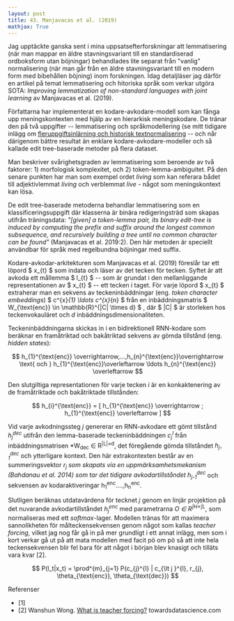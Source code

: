 ```yaml
---
layout: post
title: 43. Manjavacas et al. (2019)
mathjax: True
---
```


Jag upptäckte ganska sent i mina uppsatsefterforskningar att lemmatisering (när man mappar en äldre stavningsvariant till en standardiserad ordboksform utan böjningar) behandlades lite separat från "vanlig" normalisering (när man går från en äldre stavningsvariant till en modern form med bibehållen böjning) inom forskningen. Idag detaljläser jag därför en artikel på temat lemmatisering och hitoriska språk som verkar utgöra SOTA: *Improving lemmatization of non-standard languages with joint learning* av Manjavacas et al. (2019).

Författarna har implementerat en kodare-avkodare-modell som kan fånga upp meningskontexten med hjälp av en hierarkisk meningskodare. De tränar den på två uppgifter -- lemmatisering och språkmodellering (se mitt tidigare inlägg om [fleruppgiftsinlärning och historisk textnormalisering](https://datatjej.github.io/Fleruppgiftsinl%C3%A4rning-f%C3%B6r-historisk-textnormalisering/) -- och når därigenom bättre resultat än enklare kodare-avkodare-modeller och så kallade edit tree-baserade metoder på flera dataset. 

Man beskriver svårighetsgraden av lemmatisering som beroende av två faktorer: 1) morfologisk komplexitet, och 2) token-lemma-ambiguitet. På den senare punkten har man som exempel ordet *living* som kan referara bådet till adjektivlemmat *living* och verblemmat *live* - något som meningskontext kan lösa.  
  
De edit tree-baserade metoderna behandlar lemmatisering som en klassificeringsuppgift där klasserna är binära redigeringsträd som skapas utifrån träningsdata: *"[given] a token-lemma pair, its binary edit-tree is induced by computing the prefix and suffix around the longest common subsequence, and recursively building a tree until no common character can be found"* (Manjavacas et al. 2019:2). Den här metoden är speciellt användbar för språk med regelbundna böjningar med suffix.

Kodare-avkodar-arkitekturen som Manjavacas et al. (2019) föreslår tar ett löpord $ x_{t} $ som indata och läser av det tecken för tecken. Syftet är att avkoda ett mållemma $ l_{t} $ -- som är grundat i den mellanliggande representationen av $ x_{t} $ -- ett tecken i taget. För varje löpord $ x_{t} $ extraherar man en sekvens av teckeninbäddningar (eng. *token character embeddings*) $ c^{x}_{1} \ldots c^{x}_{n} $ från en inbäddningsmatris $ W_{\text{enc}} \in \mathbb{R}^{|C| \times d}  $ , där $ |C| $ är storleken hos teckenvokauläret och *d* inbäddningsdimensionaliteten.

Teckeninbäddningarna skickas in i en bidirektionell RNN-kodare som beräknar en framåtriktad och bakåtriktad sekvens av gömda tillstånd (eng. *hidden states*):       
   
$$ h_{1}^{\text{enc}} \overrightarrow,...,h_{n}^{\text{enc}}\overrightarrow \text{ och } h_{1}^{\text{enc}}\overleftarrow \ldots h_{n}^{\text{enc}} \overleftarrow $$

Den slutgiltiga representationen för varje tecken *i* är en konkaktenering av de framåtriktade och bakåtriktade tillstånden: 

$$ h_{i}^{\text{enc}} = [ h_{1}^{\text{enc}} \overrightarrow ; h_{1}^{\text{enc}} \overleftarrow ] $$

Vid varje avkodningssteg *j* genererar en RNN-avkodare ett gömt tillstånd *h<sub>j</sub><sup>dec</sup>* utifrån den lemma-baserade teckeninbäddningen *c<sub>j</sub><sup>l</sup>* från inbäddningsmatrisen *W<sub>dec</sub> ∈ R<sup>|L|×d</sup>, det föregående gömda tillståndet *h<sub>j-1</sub><sup>dec</sup>* och ytterligare kontext. Den här extrakontexten består av en summeringsvektor *r<sub>j</sub> som skapats via en uppmärksamhetsmekanism (Bahdanau et al. 2014) som tar det tidigare avkodartillståndet h<sub>j-1</sub><sup>dec</sup>* och sekvensen av kodaraktiveringar h<sub>1</sub><sup>enc</sup>....,h<sub>n</sub><sup>enc</sup>.

Slutligen beräknas utdatavärdena för tecknet *j* genom en linjär projektion på det nuvarande avkodartillståndet *h<sub>j</sub><sup>enc</sup>* med parametrarna *O ∈ R<sup>|H×|L</sup>*, som normaliseras med ett *softmax*-lager. Modellen tränas för att maximera sannolikheten för målteckensekvensen genom något som kallas *teacher forcing*, vilket jag nog får gå in på mer grundligt i ett annat inlägg, men som i kort verkar gå ut på att mata modellen med facit pö om pö så att inte hela teckensekvensen blir fel bara för att något i början blev knasigt och tilläts vara kvar [2].

$$ P(l_t|x_t) =  \prod^{m}_{j=1} P(c_{j}^{l} | c_{\lt j }^{l}, r_{j}, \theta_{\text{enc}}, \theta_{\text{dec}}) $$



 


Referenser
* [1] 
* [2] Wanshun Wong. [What is teacher forcing?](https://towardsdatascience.com/what-is-teacher-forcing-3da6217fed1c) towardsdatascience.com
